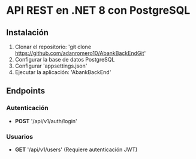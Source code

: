 # API REST en .NET 8 con PostgreSQL

## Instalación
1. Clonar el repositorio: 'git clone https://github.com/adanromero10/AbankBackEndGit'
2. Configurar la base de datos PostgreSQL
3. Configurar 'appsettings.json'
4. Ejecutar la aplicación: 'AbankBackEnd'

## Endpoints
### Autenticación
- **POST** '/api/v1/auth/login'

### Usuarios
- **GET** '/api/v1/users' (Requiere autenticación JWT)
